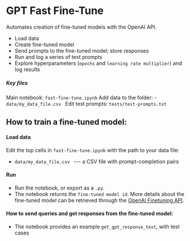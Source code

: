 # GPT Fast Fine-Tune


Automates creation of fine-tuned models with the OpenAI API. 
- Load data
- Create fine-tuned model
- Send prompts to the fine-tuned model; store responses
- Run and log a series of test prompts 
- Explore hyperparameters (`epochs` and `learning rate multiplier`) and log results 


##### Key files 
Main notebook: `fast-fine-tune.ipynb` 
Add data to the folder: - `data/my_data_file.csv ` 
Edit test prompts: `tests/test-prompts.txt`

## How to train a fine-tuned model: 
#### Load data 
Edit the top cells in `fast-fine-tune.ipynb`  with the path to your data file: 
- `data/my_data_file.csv ` 
--- a CSV file with prompt-completion pairs 
#### Run 
- Run the notebook, or export as a `.py`. 
- The notebook returns the `fine-tuned model id`. 
More details about the fine-tuned model can be retrieved through the [OpenAI Finetuning API](https://beta.openai.com/docs/guides/fine-tuning).

#### How to send queries and get responses from the fine-tuned model: 
- The notebook  provides an example `get_gpt_response_text`, with test cases 
